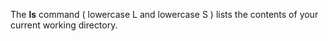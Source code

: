 The <b>ls</b> command ( lowercase L and lowercase S ) lists the contents of your current working directory.


